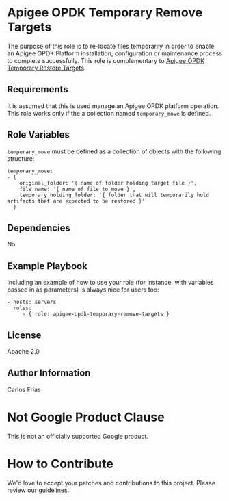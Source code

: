 Apigee OPDK Temporary Remove Targets
=========

The purpose of this role is to re-locate files temporarily in order to enable an Apigee OPDK Platform installation, 
configuration or maintenance process to complete successfully. This role is complementary to [Apigee OPDK Temporary 
Restore Targets](https://github.com/carlosfrias/apigee-opdk-temporary-restore-targets).

Requirements
------------

It is assumed that this is used manage an Apigee OPDK platform operation. This role works only if the a collection named 
`temporary_move` is defined.


Role Variables
--------------

`temporary_move` must be defined as a collection of objects with the following structure:

    temporary_move:
    - { 
        original_folder: '{ name of folder holding target file }', 
        file_name: '{ name of file to move }', 
        temporary_holding_folder: '{ folder that will temporarily hold artifacts that are expected to be restored }' 
      }

Dependencies
------------

No 

Example Playbook
----------------

Including an example of how to use your role (for instance, with variables passed in as parameters) is always nice for users too:

    - hosts: servers
      roles:
         - { role: apigee-opdk-temporary-remove-targets }

License
-------

Apache 2.0

Author Information
------------------

Carlos Frias


<!-- BEGIN Google Required Disclaimer -->

# Not Google Product Clause

This is not an officially supported Google product.
<!-- END Google Required Disclaimer -->
<!-- BEGIN Google How To Contribute -->
# How to Contribute

We'd love to accept your patches and contributions to this project. Please review our [guidelines](CONTRIBUTING.md).
<!-- END Google How To Contribute -->
